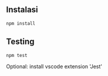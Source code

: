 ## Instalasi

```
npm install
```

## Testing

```
npm test
```

Optional: install vscode extension 'Jest'
